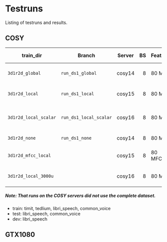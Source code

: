 # Testruns
Listing of testruns and results.


## COSY
| train_dir             | Branch                 | Server | BS | Features | Norm.        | Units | Ep. | Layout | What was tested?                       |   Loss |   MED |   WER |
|-----------------------|------------------------|--------|---:|----------|--------------|------:|----:|-------:|----------------------------------------|-------:|------:|------:|
| `3d1r2d_global`       | `run_ds1_global`       | cosy14 |  8 | 80 Mel   | global       |  2048 |  20 | 3d1r2d | DS1 w/ global Mel normalization.       | 30.594 | 0.113 | 0.319 |
| `3d1r2d_local`        | `run_ds1_local`        | cosy15 |  8 | 80 Mel   | local        |  2048 |  20 | 3d1r2d | DS1 w/ local Mel normalization.        | 29.022 | 0.107 | 0.309 |
| `3d1r2d_local_scalar` | `run_ds1_local_scalar` | cosy16 |  8 | 80 Mel   | local scalar |  2048 |  20 | 3d1r2d | DS1 w/ local_scalar Mel normalization. | 31.882 | 0.114 | 0.321 |
| `3d1r2d_none`         | `run_ds1_none`         | cosy14 |  8 | 80 Mel   | none         |  2048 |  20 | 3d1r2d | DS1 w/o Mel normalization.             |        |       |       |
| `3d1r2d_mfcc_local`   |                        | cosy15 |  8 | 80 MFCC  | local        |  2048 |  20 | 3d1r2d | DS1 w/ local MFCC normalization.       |        |       |       |
| `3d1r2d_local_3000u`  |                        | cosy16 |  8 | 80 Mel   | local        |  3000 |  20 | 3d1r2d | DS1 w/ global Mel normalization.       |        |       |       |


##### Note: That runs on the COSY servers did not use the complete dataset.
* train: timit, tedlium, libri_speech, common_voice
* test: libri_speech, common_voice
* dev: libri_speech


## GTX1080